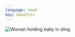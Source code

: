 ```yaml
---
language: head
key: benefits
---
```

<div class="head-img">
    <img alt="Woman holding baby in sling" src="{{site.baseurl}}{% link /images/windy_hair.svg %}" />
</div>